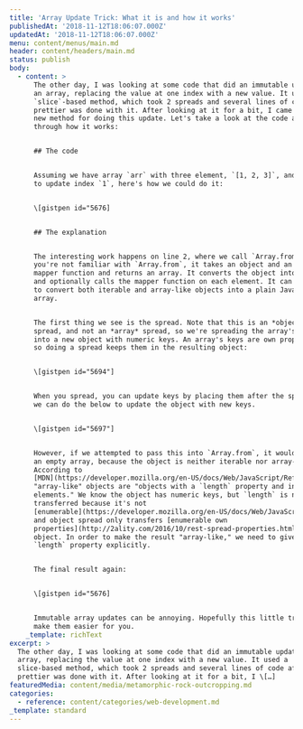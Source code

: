 ```yaml
---
title: 'Array Update Trick: What it is and how it works'
publishedAt: '2018-11-12T18:06:07.000Z'
updatedAt: '2018-11-12T18:06:07.000Z'
menu: content/menus/main.md
header: content/headers/main.md
status: publish
body:
  - content: >
      The other day, I was looking at some code that did an immutable update of
      an array, replacing the value at one index with a new value. It used a
      `slice`-based method, which took 2 spreads and several lines of code after
      prettier was done with it. After looking at it for a bit, I came up with a
      new method for doing this update. Let's take a look at the code and walk
      through how it works:


      ## The code


      Assuming we have array `arr` with three element, `[1, 2, 3]`, and we want
      to update index `1`, here's how we could do it:


      \[gistpen id="5676]


      ## The explanation


      The interesting work happens on line 2, where we call `Array.from`. If
      you're not familiar with `Array.from`, it takes an object and an optional
      mapper function and returns an array. It converts the object into an array
      and optionally calls the mapper function on each element. It can be used
      to convert both iterable and array-like objects into a plain JavaScript
      array.


      The first thing we see is the spread. Note that this is an *object*
      spread, and not an *array* spread, so we're spreading the array's keys
      into a new object with numeric keys. An array's keys are own properties,
      so doing a spread keeps them in the resulting object:


      \[gistpen id="5694"]


      When you spread, you can update keys by placing them after the spread, so
      we can do the below to update the object with new keys.


      \[gistpen id="5697"]


      However, if we attempted to pass this into `Array.from`, it would produce
      an empty array, because the object is neither iterable nor array-like.
      According to
      [MDN](https://developer.mozilla.org/en-US/docs/Web/JavaScript/Reference/Global_Objects/Array/from#Description),
      "array-like" objects are "objects with a `length` property and indexed
      elements." We know the object has numeric keys, but `length` is not
      transferred because it's not
      [enumerable](https://developer.mozilla.org/en-US/docs/Web/JavaScript/Reference/Global_Objects/Array/length)
      and object spread only transfers [enumerable own
      properties](http://2ality.com/2016/10/rest-spread-properties.html) of the
      object. In order to make the result "array-like," we need to give it the
      `length` property explicitly.


      The final result again:


      \[gistpen id="5676]


      Immutable array updates can be annoying. Hopefully this little trick will
      make them easier for you.
    _template: richText
excerpt: >
  The other day, I was looking at some code that did an immutable update of an
  array, replacing the value at one index with a new value. It used a
  slice-based method, which took 2 spreads and several lines of code after
  prettier was done with it. After looking at it for a bit, I \[…]
featuredMedia: content/media/metamorphic-rock-outcropping.md
categories:
  - reference: content/categories/web-development.md
_template: standard
---
```



